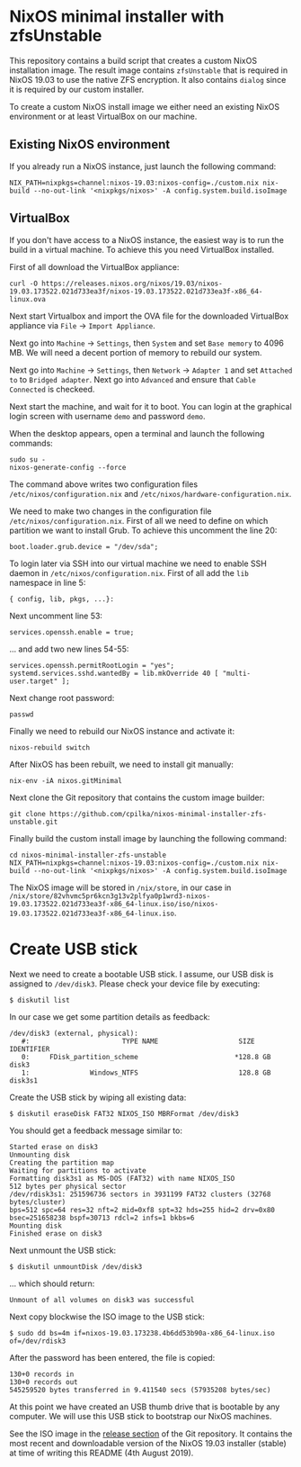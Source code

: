 # NixOS minimal installer with zfsUnstable

This repository contains a build script that creates a custom NixOS installation image. The result image contains `zfsUnstable` that is required in NixOS 19.03 to use the native ZFS encryption. It also contains `dialog` since it is required by our custom installer.

To create a custom NixOS install image we either need an existing NixOS environment or at least VirtualBox on our machine.

## Existing NixOS environment

If you already run a NixOS instance, just launch the following command:

```
NIX_PATH=nixpkgs=channel:nixos-19.03:nixos-config=./custom.nix nix-build --no-out-link '<nixpkgs/nixos>' -A config.system.build.isoImage
```

## VirtualBox

If you don't have access to a NixOS instance, the easiest way is to run the build in a virtual machine. To achieve this you need VirtualBox installed.

First of all download the VirtualBox appliance:

```
curl -O https://releases.nixos.org/nixos/19.03/nixos-19.03.173522.021d733ea3f/nixos-19.03.173522.021d733ea3f-x86_64-linux.ova
```

Next start Virtualbox and import the OVA file for the downloaded VirtualBox appliance via `File` -> `Import Appliance`.

Next go into `Machine` -> `Settings`, then `System` and set `Base memory` to 4096 MB. We will need a decent portion of memory to rebuild our system.

Next go into `Machine` -> `Settings`, then `Network` -> `Adapter 1`  and set `Attached to` to `Bridged adapter`. Next go into `Advanced` and ensure that `Cable Connected` is checkeed.

Next start the machine, and wait for it to boot. You can login at the graphical login screen with username `demo` and password `demo`.

When the desktop appears, open a terminal and launch the following commands:
 
```
sudo su -
nixos-generate-config --force
```

The command above writes two configuration files `/etc/nixos/configuration.nix` and `/etc/nixos/hardware-configuration.nix`.
 
We need to make two changes in the configuration file `/etc/nixos/configuration.nix`. First of all we need to define on which partition we want to install Grub. To achieve this uncomment the line 20:

```
boot.loader.grub.device = "/dev/sda";
``` 
 
To login later via SSH into our virtual machine we need to enable SSH daemon in `/etc/nixos/configuration.nix`. First of all add the `lib` namespace in line 5:
 
```
{ config, lib, pkgs, ...}:
``` 
Next uncomment line 53:

```
services.openssh.enable = true;
```

... and add two new lines 54-55:

```
services.openssh.permitRootLogin = "yes";
systemd.services.sshd.wantedBy = lib.mkOverride 40 [ "multi-user.target" ];
```

Next change root password:

```
passwd
```

Finally we need to rebuild our NixOS instance and activate it:

```
nixos-rebuild switch
```

After NixOS has been rebuilt, we need to install git manually:

```
nix-env -iA nixos.gitMinimal
```

Next clone the Git repository that contains the custom image builder:

```
git clone https://github.com/cpilka/nixos-minimal-installer-zfs-unstable.git
```

Finally build the custom install image by launching the following command:

```
cd nixos-minimal-installer-zfs-unstable
NIX_PATH=nixpkgs=channel:nixos-19.03:nixos-config=./custom.nix nix-build --no-out-link '<nixpkgs/nixos>' -A config.system.build.isoImage
```

The NixOS image will be stored in `/nix/store`, in our case in `/nix/store/82vhvmc5pr6kcn3g13v2plfya0p1wrd3-nixos-19.03.173522.021d733ea3f-x86_64-linux.iso/iso/nixos-19.03.173522.021d733ea3f-x86_64-linux.iso`.

# Create USB stick

Next we need to create a bootable USB stick. I assume, our USB disk is assigned to `/dev/disk3`. Please check your device file by executing:

```
$ diskutil list
```

In our case we get some partition details as feedback:

```
/dev/disk3 (external, physical):
   #:                       TYPE NAME                    SIZE       IDENTIFIER
   0:     FDisk_partition_scheme                        *128.8 GB   disk3
   1:               Windows_NTFS                         128.8 GB   disk3s1
```

Create the USB stick by wiping all existing data:

```
$ diskutil eraseDisk FAT32 NIXOS_ISO MBRFormat /dev/disk3
```

You should get a feedback message similar to:

```
Started erase on disk3
Unmounting disk
Creating the partition map
Waiting for partitions to activate
Formatting disk3s1 as MS-DOS (FAT32) with name NIXOS_ISO
512 bytes per physical sector
/dev/rdisk3s1: 251596736 sectors in 3931199 FAT32 clusters (32768 bytes/cluster)
bps=512 spc=64 res=32 nft=2 mid=0xf8 spt=32 hds=255 hid=2 drv=0x80 bsec=251658238 bspf=30713 rdcl=2 infs=1 bkbs=6
Mounting disk
Finished erase on disk3
```

Next unmount the USB stick:

```
$ diskutil unmountDisk /dev/disk3
```

... which should return:

```
Unmount of all volumes on disk3 was successful
```

Next copy blockwise the ISO image to the USB stick:

```
$ sudo dd bs=4m if=nixos-19.03.173238.4b6dd53b90a-x86_64-linux.iso of=/dev/rdisk3
```

After the password has been entered, the file is copied:

```
130+0 records in
130+0 records out
545259520 bytes transferred in 9.411540 secs (57935208 bytes/sec)
```

At this point we have created an USB thumb drive that is bootable by any computer. We will use this USB stick to bootstrap our NixOS machines.

See the ISO image in the [release section](https://github.com/cpilka/nixos-minimal-installer-zfs-unstable/releases) of the Git repository. It contains the most recent and downloadable version of the NixOS 19.03 installer (stable) at time of writing this README (4th August 2019).
